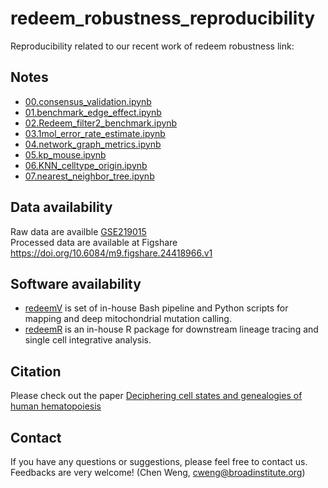 # redeem_robustness_reproducibility
Reproducibility related to our recent work of redeem robustness
link:
## Notes
- [00.consensus_validation.ipynb](./notebooks/notebooe_share/00.consensus_validation.ipynb)
- [01.benchmark_edge_effect.ipynb](https://github.com/chenweng1991/redeem_robustness_reproducibility/blob/master/notebooks/notebooe_share/01.benchmark_edge_effect.ipynb)
- [02.Redeem_filter2_benchmark.ipynb](https://github.com/chenweng1991/redeem_robustness_reproducibility/blob/master/notebooks/notebooe_share/02.Redeem_filter2_benchmark.ipynb)
- [03.1mol_error_rate_estimate.ipynb](https://github.com/chenweng1991/redeem_robustness_reproducibility/blob/master/notebooks/notebooe_share/03.1mol_error_rate_estimate.ipynb)
- [04.network_graph_metrics.ipynb](https://github.com/chenweng1991/redeem_robustness_reproducibility/blob/master/notebooks/notebooe_share/04.network_graph_metrics.ipynb)
- [05.kp_mouse.ipynb](https://github.com/chenweng1991/redeem_robustness_reproducibility/blob/master/notebooks/notebooe_share/05.kp_mouse.ipynb)
- [06.KNN_celltype_origin.ipynb](https://github.com/chenweng1991/redeem_robustness_reproducibility/blob/master/notebooks/notebooe_share/06.KNN_celltype_origin.ipynb)
- [07.nearest_neighbor_tree.ipynb](https://github.com/chenweng1991/redeem_robustness_reproducibility/blob/master/notebooks/notebooe_share/07.nearest_neighbor_tree.ipynb)

  
## Data availability
Raw data are availble [GSE219015](https://www.ncbi.nlm.nih.gov/geo/query/acc.cgi?acc=GSE219015)</br>
Processed data are available at Figshare https://doi.org/10.6084/m9.figshare.24418966.v1
## Software availability
- [redeemV](https://github.com/chenweng1991/redeemV) is set of in-house Bash pipeline and Python scripts for mapping and deep mitochondrial mutation calling. 
- [redeemR](https://github.com/chenweng1991/redeemR) is an in-house R package for downstream lineage tracing and single cell integrative analysis.

## Citation
Please check out the paper [Deciphering cell states and genealogies of human hematopoiesis](https://doi.org/10.1038/s41586-024-07066-z)

## Contact
If you have any questions or suggestions, please feel free to contact us. Feedbacks are very welcome! (Chen Weng, cweng@broadinstitute.org)

